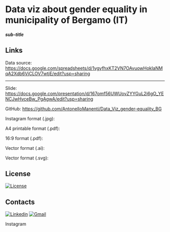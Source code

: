 # Data viz about gender equality in municipality of Bergamo (IT)
#### _sub-title_





## Links


Data source: https://docs.google.com/spreadsheets/d/1vgyfhxKT2VN7OAvuowHokIaNMqA2Xdb6VjCLOV7wtjE/edit?usp=sharing

---------

Slide: https://docs.google.com/presentation/d/167omf56UWUovZYYGuL2i6gO_YENCJwHvceBw_PgAgwA/edit?usp=sharing

GitHub: https://github.com/AntonelloManenti/Data_Viz_gender-equality_BG

Instagram format (.jpg):

A4 printable format (.pdf):

16:9 format (.pdf):

Vector format (.ai):

Vector format (.svg):

## License
[![License](https://img.shields.io/badge/License-MIT-blue.svg)](https://github.com/AntonelloManenti/infolib/blob/main/LICENSE)

## Contacts
[![Linkedin](https://img.shields.io/badge/LinkedIn-gray?style=flat&logo=linkedin&labelColor=blue)](https://www.linkedin.com/in/antonello-manenti/)
[![Gmail](https://img.shields.io/badge/Gmail-D14836?style=flat&logo=gmail&logoColor=white&labelColor=red&color=gray)](mailto:antonellomanenti@gmail.com)

Instagram
